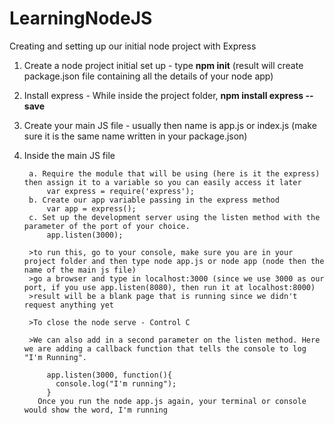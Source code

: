 # LearningNodeJS

Creating and setting up our initial node project with Express

1. Create a node project initial set up - type **npm init** (result will create package.json file containing all the details of your node app)
2. Install express - While inside the project folder, **npm install express --save**
3. Create your main JS file - usually then name is app.js or index.js (make sure it is the same name written in your package.json)
4. Inside the main JS file
	
		a. Require the module that will be using (here is it the express) then assign it to a variable so you can easily access it later
			var express = require('express');
		b. Create our app variable passing in the express method
			var app = express();
		c. Set up the development server using the listen method with the parameter of the port of your choice.
			app.listen(3000);

		>to run this, go to your console, make sure you are in your project folder and then type node app.js or node app (node then the name of the main js file)
		>go a browser and type in localhost:3000 (since we use 3000 as our port, if you use app.listen(8080), then run it at localhost:8000)
		>result will be a blank page that is running since we didn't request anything yet

		>To close the node serve - Control C

		>We can also add in a second parameter on the listen method. Here we are adding a callback function that tells the console to log "I'm Running".
		
			app.listen(3000, function(){
		  	  console.log("I'm running");
			}
		  Once you run the node app.js again, your terminal or console would show the word, I'm running

		
